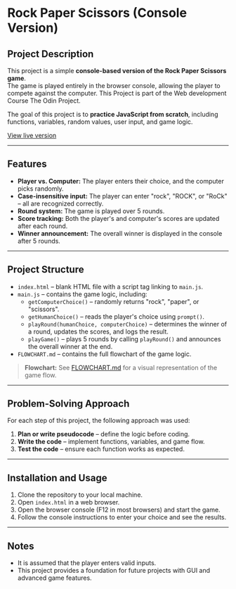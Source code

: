 # Rock Paper Scissors (Console Version)

## Project Description
This project is a simple **console-based version of the Rock Paper Scissors game**.  
The game is played entirely in the browser console, allowing the player to compete against the computer. 
This Project is part of the Web development Course The Odin Project.

The goal of this project is to **practice JavaScript from scratch**, including functions, variables, random values, user input, and game logic.  

[View live version](https://demdan01.github.io/Odin-Rock-Paper-Scissors/)

---

## Features
- **Player vs. Computer:** The player enters their choice, and the computer picks randomly.  
- **Case-insensitive input:** The player can enter "rock", "ROCK", or "RoCk" – all are recognized correctly.  
- **Round system:** The game is played over 5 rounds.  
- **Score tracking:** Both the player's and computer's scores are updated after each round.  
- **Winner announcement:** The overall winner is displayed in the console after 5 rounds.  

---

## Project Structure
- `index.html` – blank HTML file with a script tag linking to `main.js`.  
- `main.js` – contains the game logic, including:
  - `getComputerChoice()` – randomly returns "rock", "paper", or "scissors".  
  - `getHumanChoice()` – reads the player's choice using `prompt()`.  
  - `playRound(humanChoice, computerChoice)` – determines the winner of a round, updates the scores, and logs the result.  
  - `playGame()` – plays 5 rounds by calling `playRound()` and announces the overall winner at the end.  
- `FLOWCHART.md` – contains the full flowchart of the game logic.  

> **Flowchart:** See [FLOWCHART.md](FLOWCHART.md) for a visual representation of the game flow.  

---

## Problem-Solving Approach
For each step of this project, the following approach was used:
1. **Plan or write pseudocode** – define the logic before coding.  
2. **Write the code** – implement functions, variables, and game flow.  
3. **Test the code** – ensure each function works as expected.  

---

## Installation and Usage
1. Clone the repository to your local machine.  
2. Open `index.html` in a web browser.  
3. Open the browser console (F12 in most browsers) and start the game.  
4. Follow the console instructions to enter your choice and see the results.  

---

## Notes
- It is assumed that the player enters valid inputs.
- This project provides a foundation for future projects with GUI and advanced game features.
